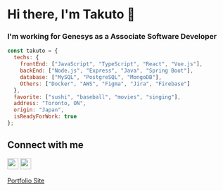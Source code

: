 # Hi there, I'm Takuto 👋
### I'm working for Genesys as a Associate Software Developer

```javascript
const takuto = {
  techs: {
    frontEnd: ["JavaScript", "TypeScript", "React", "Vue.js"],
    backEnd: ["Node.js", "Express", "Java", "Spring Boot"],
    database: ["MySQL", "PostgreSQL", "MongoDB"],
    Others: ["Docker", "AWS", "Figma", "Jira", "Firebase"]
  },
  favorite: ["sushi", "baseball", "movies", "singing"],
  address: "Toronto, ON",
  origin: "Japan",
  isReadyForWork: true
};
```

## Connect with me
[<img src="https://img.shields.io/badge/LinkedIn-2867B2?style=flat-square&logo=linkedin&labelColor=2867B2" height="25" />](https://www.linkedin.com/in/takuto-okamoto/)
[<img src="https://img.shields.io/badge/Email-BB001B?style=flat-square&logo=gmail&labelColor=BB001B&logoColor=white" height="25" />](mailto:takutookamoto0427@gmail.com)

[Portfolio Site](https://developertakuto.com/)
